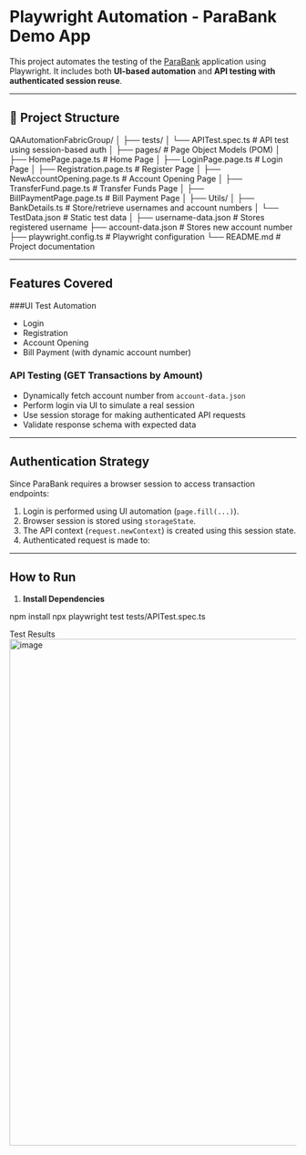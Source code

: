 # Playwright Automation - ParaBank Demo App

This project automates the testing of the [ParaBank](https://parabank.parasoft.com/parabank/index.htm) application using Playwright. It includes both **UI-based automation** and **API testing with authenticated session reuse**.

---

## 📁 Project Structure
QAAutomationFabricGroup/
│
├── tests/
│ └── APITest.spec.ts # API test using session-based auth
│
├── pages/ # Page Object Models (POM)
│ ├── HomePage.page.ts # Home Page
│ ├── LoginPage.page.ts # Login Page
│ ├── Registration.page.ts # Register Page
│ ├── NewAccountOpening.page.ts # Account Opening Page
│ ├── TransferFund.page.ts # Transfer Funds Page
│ ├── BillPaymentPage.page.ts # Bill Payment Page
│
├── Utils/
│ ├── BankDetails.ts # Store/retrieve usernames and account numbers
│ └── TestData.json # Static test data
│
├── username-data.json # Stores registered username
├── account-data.json # Stores new account number
├── playwright.config.ts # Playwright configuration
└── README.md # Project documentation




---

## Features Covered

###UI Test Automation

- Login
- Registration
- Account Opening
- Bill Payment (with dynamic account number)

### API Testing (GET Transactions by Amount)

- Dynamically fetch account number from `account-data.json`
- Perform login via UI to simulate a real session
- Use session storage for making authenticated API requests
- Validate response schema with expected data

---

## Authentication Strategy

Since ParaBank requires a browser session to access transaction endpoints:

1. Login is performed using UI automation (`page.fill(...)`).
2. Browser session is stored using `storageState`.
3. The API context (`request.newContext`) is created using this session state.
4. Authenticated request is made to:

---

## How to Run

1. **Install Dependencies**

npm install
npx playwright test tests/APITest.spec.ts

Test Results
<img width="890" alt="image" src="https://github.com/user-attachments/assets/043bab57-3a6a-4329-a687-1200a64eab96" />

